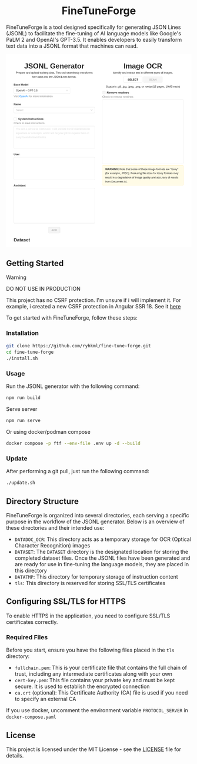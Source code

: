 <div align="center">
    <h1>
        <b>FineTuneForge</b>
    </h1>
</div>

FineTuneForge is a tool designed specifically for generating JSON Lines (JSONL) to facilitate the fine-tuning of AI language models like Google's PaLM 2 and OpenAI's GPT-3.5. It enables developers to easily transform text data into a JSONL format that machines can read.

![Screenshot FineTuneForge Webapp](./Screenshot%20FineTuneForge%20Webapp.png)

## Getting Started

> [!WARNING]
>
> DO NOT USE IN PRODUCTION
>
> This project has no CSRF protection. I'm unsure if i will implement it. For example, i created a new CSRF protection in Angular SSR 18. See it [here](https://github.com/ryhkml/angular-double-csrf-protection)

To get started with FineTuneForge, follow these steps:

### Installation

```sh
git clone https://github.com/ryhkml/fine-tune-forge.git
cd fine-tune-forge
./install.sh
```

### Usage

Run the JSONL generator with the following command:

```sh
npm run build
```

Serve server

```sh
npm run serve
```

Or using docker/podman compose

```sh
docker compose -p ftf --env-file .env up -d --build
```

### Update

After performing a git pull, just run the following command:

```sh
./update.sh
```

## Directory Structure

FineTuneForge is organized into several directories, each serving a specific purpose in the workflow of the JSONL generator. Below is an overview of these directories and their intended use:

- `DATADOC_OCR`: This directory acts as a temporary storage for OCR (Optical Character Recognition) images
- `DATASET`: The `DATASET` directory is the designated location for storing the completed dataset files. Once the JSONL files have been generated and are ready for use in fine-tuning the language models, they are placed in this directory
- `DATATMP`: This directory for temporary storage of instruction content
- `tls`: This directory is reserved for storing SSL/TLS certificates

## Configuring SSL/TLS for HTTPS

To enable HTTPS in the application, you need to configure SSL/TLS certificates correctly.

### Required Files

Before you start, ensure you have the following files placed in the `tls` directory:

- `fullchain.pem`: This is your certificate file that contains the full chain of trust, including any intermediate certificates along with your own
- `cert-key.pem`: This file contains your private key and must be kept secure. It is used to establish the encrypted connection
- `ca.crt` (optional): This Certificate Authority (CA) file is used if you need to specify an external CA

If you use docker, uncomment the environment variable `PROTOCOL_SERVER` in `docker-compose.yaml`

## License

This project is licensed under the MIT License - see the [LICENSE](./LICENSE) file for details.
